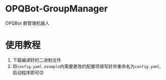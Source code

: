# OPQBot-GroupManager
OPQBot 群管理机器人
# 使用教程
1. 下载编译好的二进制文件
2. 将`config.yaml.example`内需要更改的配置项填写好并重命名为`config.yaml`, 启动程序即可😊
